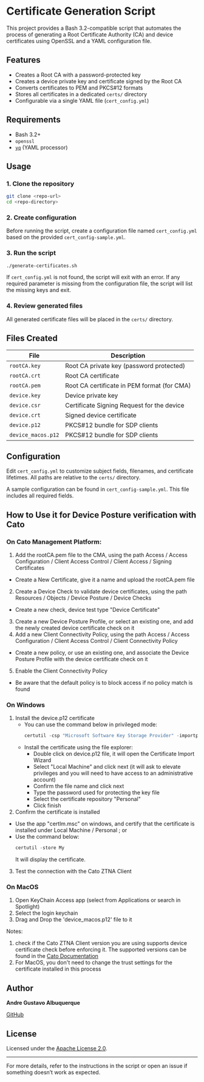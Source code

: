 # Certificate Generation Script

This project provides a Bash 3.2-compatible script that automates the process of generating a Root Certificate Authority (CA) and device certificates using OpenSSL and a YAML configuration file.

## Features

- Creates a Root CA with a password-protected key
- Creates a device private key and certificate signed by the Root CA
- Converts certificates to PEM and PKCS#12 formats
- Stores all certificates in a dedicated `certs/` directory
- Configurable via a single YAML file (`cert_config.yml`)

## Requirements

- Bash 3.2+
- `openssl`
- [`yq`](https://github.com/mikefarah/yq) (YAML processor)

## Usage

### 1. Clone the repository

```bash
git clone <repo-url>
cd <repo-directory>
```

### 2. Create configuration

Before running the script, create a configuration file named `cert_config.yml` based on the provided `cert_config-sample.yml`.

### 3. Run the script

```bash
./generate-certificates.sh
```

If `cert_config.yml` is not found, the script will exit with an error. If any required parameter is missing from the configuration file, the script will list the missing keys and exit.

### 4. Review generated files

All generated certificate files will be placed in the `certs/` directory.

## Files Created

| File               | Description                                     |
| ------------------ | ----------------------------------------------- |
| `rootCA.key`       | Root CA private key (password protected)        |
| `rootCA.crt`       | Root CA certificate                             |
| `rootCA.pem`       | Root CA certificate in PEM format (for CMA)     |
| `device.key`       | Device private key                              |
| `device.csr`       | Certificate Signing Request for the device      |
| `device.crt`       | Signed device certificate                       |
| `device.p12`       | PKCS#12 bundle for SDP clients                  |
| `device_macos.p12` | PKCS#12 bundle for SDP clients                  |

## Configuration

Edit `cert_config.yml` to customize subject fields, filenames, and certificate lifetimes. All paths are relative to the `certs/` directory.

A sample configuration can be found in `cert_config-sample.yml`. This file includes all required fields.

## How to Use it for Device Posture verification with Cato

### On Cato Management Platform:
1. Add the rootCA.pem file to the CMA, using the path Access / Access Configuration / Client Access Control / Client Access / Signing Certificates
  - Create a New Certificate, give it a name and upload the rootCA.pem file
2. Create a Device Check to validate device certificates, using the path Resources / Objects / Device Posture / Device Checks
  - Create a new check, device test type "Device Certificate"
3. Create a new Device Posture Profile, or select an existing one, and add the newly created device certificate check on it
4. Add a new Client Connectivity Policy, using the path Access / Access Configuration / Client Access Control / Client Connectivity Policy
  - Create a new policy, or use an existing one, and associate the Device Posture Profile with the device certificate check on it
5. Enable the Client Connectivity Policy
  - Be aware that the default policy is to block access if no policy match is found

### On Windows
1. Install the device.p12 certificate
   - You can use the command below in privileged mode:
     ```powershell
     certutil -csp "Microsoft Software Key Storage Provider" -importpfx My <path-to-p12-file> NoExport
     ```
   - Install the certificate using the file explorer:
     - Double click on device.p12 file, it will open the Certificate Import Wizard
     - Select "Local Machine" and click next (it will ask to elevate privileges and you will need to have access to an administrative account)
     - Confirm the file name and click next
     - Type the password used for protecting the key file
     - Select the certificate repository "Personal"
     - Click finish
2. Confirm the certificate is installed
  - Use the app "certlm.msc" on windows, and certify that the certificate is installed under Local Machine / Personal ; or
  - Use the command below:
    ```powershell
    certutil -store My
    ```
    It will display the certificate.
3. Test the connection with the Cato ZTNA Client

### On MacOS
1. Open KeyChain Access app (select from Applications or search in Spotlight)
2. Select the login keychain
3. Drag and Drop the 'device_macos.p12' file to it


Notes: 
1. check if the Cato ZTNA Client version you are using supports device certificate check before enforcing it. The supported versions can be found in the [Cato Documentation](https://support.catonetworks.com/hc/en-us/articles/7387501459357-Creating-Device-Posture-Profiles-and-Device-Checks)
2. For MacOS, you don't need to change the trust settings for the certificate installed in this process

## Author
**Andre Gustavo Albuquerque**

[GitHub](https://github.com/andregca)


## License

Licensed under the [Apache License 2.0](https://www.apache.org/licenses/LICENSE-2.0).

---

For more details, refer to the instructions in the script or open an issue if something doesn’t work as expected.